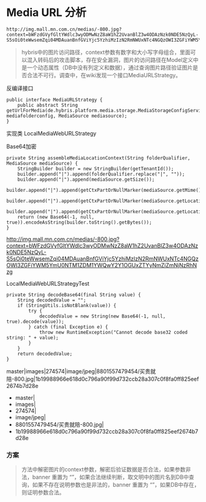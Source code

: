 # Media URL 分析

```
http://img.mall.mn.com.cn/medias/-800.jpg?context=bWFzdGVyfGltYWdlc3wyODMwNzZ8aW1hZ2UvanBlZ3w4ODAzNzk0NDE5NzQyL-S5sOi0teWwsemZqi04MDAuanBnfGViYjc5YzhiMzIzN2RmNWUxNTc4NGQzOWI3ZGFiYWM5YmU0NTM1ZDM1YWQwY2Y1OGUxZTYyNmZiZmNjNzRhNzg
```

> hybris中的图片访问路径，context参数有数字和大小写字母组合，里面可以混入转码后的攻击脚本，存在安全漏洞，图片的访问路径在Model定义中是一个动态属性（DB中没有列定义和数据），通过查询图片路径验证图片是否合法不可行。调查中，在wiki发现一个接口MediaURLStrategy。

反编译接口

```
public interface MediaURLStrategy {
    public abstract String getUrlForMedia(de.hybris.platform.media.storage.MediaStorageConfigService.MediaFolderConfig mediafolderconfig, MediaSource mediasource);
}
```

实现类 LocalMediaWebURLStrategy

Base64加密

```
private String assembleMediaLocationContext(String folderQualifier, MediaSource mediaSource) {
	StringBuilder builder = new StringBuilder(getTenantId());
	builder.append("|").append(folderQualifier.replace("|", ""));
	builder.append("|").append(mediaSource.getSize());
	builder.append("|").append(getCtxPartOrNullMarker(mediaSource.getMime()));
	builder.append("|").append(getCtxPartOrNullMarker(mediaSource.getLocation()));
	builder.append("|").append(getCtxPartOrNullMarker(mediaSource.getLocationHash()));
	return (new Base64(-1, null, true)).encodeAsString(builder.toString().getBytes());
}
```

http://img.mall.mn.com.cn/medias/-800.jpg?context=bWFzdGVyfGltYWdlc3wyODMwNzZ8aW1hZ2UvanBlZ3w4ODAzNzk0NDE5NzQyL-S5sOi0teWwsemZqi04MDAuanBnfGViYjc5YzhiMzIzN2RmNWUxNTc4NGQzOWI3ZGFiYWM5YmU0NTM1ZDM1YWQwY2Y1OGUxZTYyNmZiZmNjNzRhNzg


LocalMediaWebURLStrategyTest

```
private String decodeBase64(final String value) {
	String decodedValue = "";
	if (StringUtils.isNotBlank(value)) {
		try {
			decodedValue = new String(new Base64(-1, null, true).decode(value));
		} catch (final Exception e) {
			throw new RuntimeException("Cannot decode base32 coded string: " + value);
		}
	}
	return decodedValue;
}
```

master|images|274574|image/jpeg|8801557479454/买贵就陪-800.jpg|1b19988966e618d0c796a90f99d732ccb28a307c0f8fa0ff825eef2674b7d28e

* master|
* images|
* 274574|
* image/jpeg|
* 8801557479454/买贵就陪-800.jpg|
* 1b19988966e618d0c796a90f99d732ccb28a307c0f8fa0ff825eef2674b7d28e

### 方案

> 方法中解密图片的context参数，解密后验证数据是否合法，如果参数非法，banner 重置为 “”，如果合法继续判断，取文明中的图片名到DB中查询，如果不存在说明参数也是非法的，banner 重置为 “”，如果DB中存在，则证明参数合法。